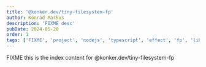 ```yaml
---
title: '@konker.dev/tiny-filesystem-fp'
author: Konrad Markus
description: 'FIXME desc'
pubDate: 2024-05-20
order: 1
tags: ['FIXME', 'project', 'nodejs', 'typescript', 'effect', 'fp', 'lib']
---
```


FIXME this is the index content for @konker.dev/tiny-filesystem-fp
